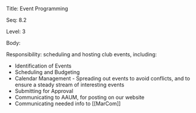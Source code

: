 Title:  Event Programming

Seq:    8.2

Level:  3

Body:

Responsibility: scheduling and hosting club events, including:

+ Identification of Events
+ Scheduling and Budgeting
+ Calendar Management - Spreading out events to avoid conflicts, and to ensure a steady stream of interesting events
+ Submitting for Approval
+ Communicating to AAUM, for posting on our website
+ Communicating needed info to [[MarCom]]



